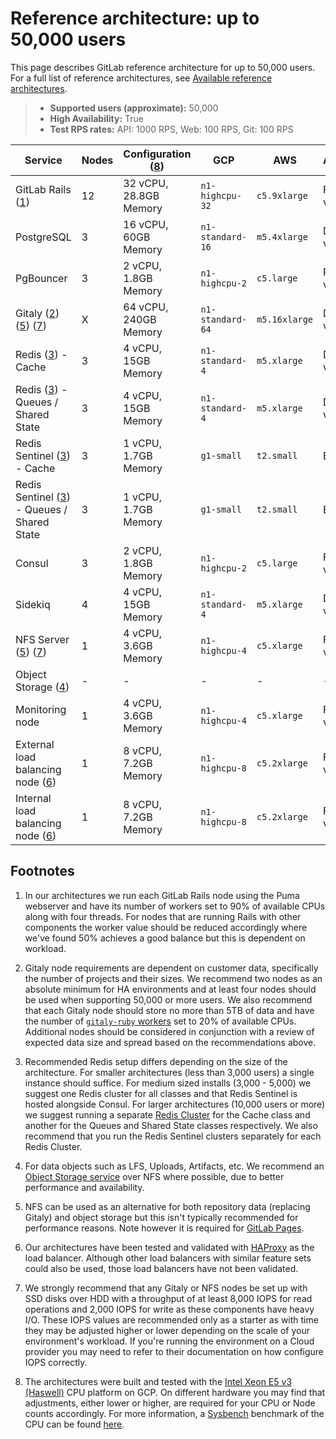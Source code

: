 # Reference architecture: up to 50,000 users

This page describes GitLab reference architecture for up to 50,000 users.
For a full list of reference architectures, see
[Available reference architectures](index.md#available-reference-architectures).

> - **Supported users (approximate):** 50,000
> - **High Availability:** True
> - **Test RPS rates:** API: 1000 RPS, Web: 100 RPS, Git: 100 RPS

| Service                                                      | Nodes | Configuration ([8](#footnotes)) | GCP            | AWS                   | Azure          |
|--------------------------------------------------------------|-------|---------------------------------|----------------|-----------------------|----------------|
| GitLab Rails ([1](#footnotes))                               | 12    | 32 vCPU, 28.8GB Memory          | `n1-highcpu-32`  | `c5.9xlarge`            | F32s v2        |
| PostgreSQL                                                   | 3     | 16 vCPU, 60GB Memory            | `n1-standard-16` | `m5.4xlarge`            | D16s v3        |
| PgBouncer                                                    | 3     | 2 vCPU, 1.8GB Memory            | `n1-highcpu-2`   | `c5.large`              | F2s v2         |
| Gitaly ([2](#footnotes)) ([5](#footnotes)) ([7](#footnotes)) | X     | 64 vCPU, 240GB Memory           | `n1-standard-64` | `m5.16xlarge`           | D64s v3        |
| Redis ([3](#footnotes)) - Cache                              | 3     | 4 vCPU, 15GB Memory             | `n1-standard-4`  | `m5.xlarge`             | D4s v3         |
| Redis ([3](#footnotes)) - Queues / Shared State              | 3     | 4 vCPU, 15GB Memory             | `n1-standard-4`  | `m5.xlarge`             | D4s v3         |
| Redis Sentinel ([3](#footnotes)) - Cache                     | 3     | 1 vCPU, 1.7GB Memory            | `g1-small`       | `t2.small`              | B1MS           |
| Redis Sentinel ([3](#footnotes)) - Queues / Shared State     | 3     | 1 vCPU, 1.7GB Memory            | `g1-small`       | `t2.small`              | B1MS           |
| Consul                                                       | 3     | 2 vCPU, 1.8GB Memory            | `n1-highcpu-2`   | `c5.large`              | F2s v2         |
| Sidekiq                                                      | 4     | 4 vCPU, 15GB Memory             | `n1-standard-4`  | `m5.xlarge`             | D4s v3         |
| NFS Server ([5](#footnotes)) ([7](#footnotes))               | 1     | 4 vCPU, 3.6GB Memory            | `n1-highcpu-4`   | `c5.xlarge`             | F4s v2         |
| Object Storage ([4](#footnotes))                             | -     | -                               | -              | -                     | -              |
| Monitoring node                                              | 1     | 4 vCPU, 3.6GB Memory            | `n1-highcpu-4`   | `c5.xlarge`             | F4s v2         |
| External load balancing node ([6](#footnotes))               | 1     | 8 vCPU, 7.2GB Memory            | `n1-highcpu-8`   | `c5.2xlarge`            | F8s v2         |
| Internal load balancing node ([6](#footnotes))               | 1     | 8 vCPU, 7.2GB Memory            | `n1-highcpu-8`   | `c5.2xlarge`            | F8s v2         |

## Footnotes

1. In our architectures we run each GitLab Rails node using the Puma webserver
   and have its number of workers set to 90% of available CPUs along with four threads. For
   nodes that are running Rails with other components the worker value should be reduced
   accordingly where we've found 50% achieves a good balance but this is dependent
   on workload.

1. Gitaly node requirements are dependent on customer data, specifically the number of
   projects and their sizes. We recommend two nodes as an absolute minimum for HA environments
   and at least four nodes should be used when supporting 50,000 or more users.
   We also recommend that each Gitaly node should store no more than 5TB of data
   and have the number of [`gitaly-ruby` workers](../gitaly/index.md#gitaly-ruby)
   set to 20% of available CPUs. Additional nodes should be considered in conjunction
   with a review of expected data size and spread based on the recommendations above.

1. Recommended Redis setup differs depending on the size of the architecture.
   For smaller architectures (less than 3,000 users) a single instance should suffice.
   For medium sized installs (3,000 - 5,000) we suggest one Redis cluster for all
   classes and that Redis Sentinel is hosted alongside Consul.
   For larger architectures (10,000 users or more) we suggest running a separate
   [Redis Cluster](../high_availability/redis.md#running-multiple-redis-clusters) for the Cache class
   and another for the Queues and Shared State classes respectively. We also recommend
   that you run the Redis Sentinel clusters separately for each Redis Cluster.

1. For data objects such as LFS, Uploads, Artifacts, etc. We recommend an [Object Storage service](../object_storage.md)
   over NFS where possible, due to better performance and availability.

1. NFS can be used as an alternative for both repository data (replacing Gitaly) and
   object storage but this isn't typically recommended for performance reasons. Note however it is required for
   [GitLab Pages](https://gitlab.com/gitlab-org/gitlab-pages/-/issues/196).

1. Our architectures have been tested and validated with [HAProxy](https://www.haproxy.org/)
   as the load balancer. Although other load balancers with similar feature sets
   could also be used, those load balancers have not been validated.

1. We strongly recommend that any Gitaly or NFS nodes be set up with SSD disks over
   HDD with a throughput of at least 8,000 IOPS for read operations and 2,000 IOPS for write
   as these components have heavy I/O. These IOPS values are recommended only as a starter
   as with time they may be adjusted higher or lower depending on the scale of your
   environment's workload. If you're running the environment on a Cloud provider
   you may need to refer to their documentation on how configure IOPS correctly.

1. The architectures were built and tested with the [Intel Xeon E5 v3 (Haswell)](https://cloud.google.com/compute/docs/cpu-platforms)
   CPU platform on GCP. On different hardware you may find that adjustments, either lower
   or higher, are required for your CPU or Node counts accordingly. For more information, a
   [Sysbench](https://github.com/akopytov/sysbench) benchmark of the CPU can be found
   [here](https://gitlab.com/gitlab-org/quality/performance/-/wikis/Reference-Architectures/GCP-CPU-Benchmarks).
